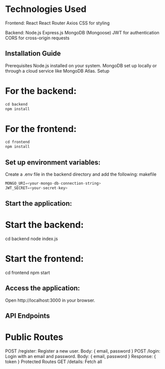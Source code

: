 
# Technologies Used
Frontend:
React
React Router
Axios
CSS for styling

Backend:
Node.js
Express.js
MongoDB (Mongoose)
JWT for authentication
CORS for cross-origin requests

## Installation Guide
Prerequisites
Node.js installed on your system.
MongoDB set up locally or through a cloud service like MongoDB Atlas.
Setup


# For the backend:
```javascript
cd backend
npm install
````

# For the frontend:
```javascript
cd frontend
npm install
```
## Set up environment variables:

Create a .env file in the backend directory and add the following:
makefile
```javascript
MONGO_URI=<your-mongo-db-connection-string>
JWT_SECRET=<your-secret-key>
```
## Start the application:

# Start the backend:

cd backend
node index.js

# Start the frontend:

cd frontend
npm start

## Access the application:

Open http://localhost:3000 in your browser.

## API Endpoints
# Public Routes
POST /register: Register a new user.
Body: { email, password }
POST /login: Login with an email and password.
Body: { email, password }
Response: { token }
Protected Routes
GET /details: Fetch all 